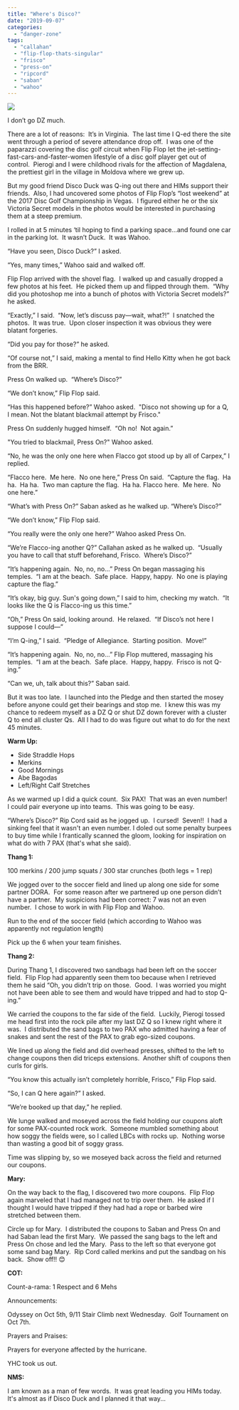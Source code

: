 ```yaml
---
title: "Where's Disco?"
date: "2019-09-07"
categories: 
  - "danger-zone"
tags: 
  - "callahan"
  - "flip-flop-thats-singular"
  - "frisco"
  - "press-on"
  - "ripcord"
  - "saban"
  - "wahoo"
---
```


![](https://i1.wp.com/f3carpex.com/wp-content/uploads/2019/09/5396319799_a361c4405b_b.jpg?fit=800%2C534&ssl=1)

I don’t go DZ much. 

There are a lot of reasons:  It’s in Virginia.  The last time I Q-ed there the site went through a period of severe attendance drop off.  I was one of the paparazzi covering the disc golf circuit when Flip Flop let the jet-setting-fast-cars-and-faster-women lifestyle of a disc golf player get out of control.  Pierogi and I were childhood rivals for the affection of Magdalena, the prettiest girl in the village in Moldova where we grew up.

But my good friend Disco Duck was Q-ing out there and HIMs support their friends.  Also, I had uncovered some photos of Flip Flop’s “lost weekend” at the 2017 Disc Golf Championship in Vegas.  I figured either he or the six Victoria Secret models in the photos would be interested in purchasing them at a steep premium.

I rolled in at 5 minutes ‘til hoping to find a parking space…and found one car in the parking lot.  It wasn’t Duck.  It was Wahoo. 

“Have you seen, Disco Duck?” I asked.

“Yes, many times,” Wahoo said and walked off. 

Flip Flop arrived with the shovel flag.  I walked up and casually dropped a few photos at his feet.  He picked them up and flipped through them.  “Why did you photoshop me into a bunch of photos with Victoria Secret models?” he asked.

“Exactly,” I said.  “Now, let’s discuss pay—wait, what?!”  I snatched the photos.  It was true.  Upon closer inspection it was obvious they were blatant forgeries.

“Did you pay for those?” he asked.

“Of course not,” I said, making a mental to find Hello Kitty when he got back from the BRR.

Press On walked up.  “Where’s Disco?”

“We don’t know,” Flip Flop said. 

“Has this happened before?” Wahoo asked.  "Disco not showing up for a Q, I mean. Not the blatant blackmail attempt by Frisco."

Press On suddenly hugged himself.  “Oh no!  Not again.”

"You tried to blackmail, Press On?" Wahoo asked.

“No, he was the only one here when Flacco got stood up by all of Carpex,” I replied.

“Flacco here.  Me here.  No one here,” Press On said.  “Capture the flag.  Ha ha.  Ha ha.  Two man capture the flag.  Ha ha. Flacco here.  Me here.  No one here.”

“What’s with Press On?” Saban asked as he walked up. “Where’s Disco?”

“We don’t know,” Flip Flop said.

“You really were the only one here?” Wahoo asked Press On.

“We’re Flacco-ing another Q?” Callahan asked as he walked up.  “Usually you have to call that stuff beforehand, Frisco.  Where’s Disco?”

“It’s happening again.  No, no, no…” Press On began massaging his temples.  “I am at the beach.  Safe place.  Happy, happy.  No one is playing capture the flag.”

“It’s okay, big guy. Sun's going down,” I said to him, checking my watch.  “It looks like the Q is Flacco-ing us this time.”

“Oh,” Press On said, looking around.  He relaxed.  “If Disco’s not here I suppose I could—”

“I’m Q-ing,” I said.  “Pledge of Allegiance.  Starting position.  Move!”

“It’s happening again.  No, no, no…” Flip Flop muttered, massaging his temples.  “I am at the beach.  Safe place.  Happy, happy.  Frisco is not Q-ing.”

“Can we, uh, talk about this?” Saban said. 

But it was too late.  I launched into the Pledge and then started the mosey before anyone could get their bearings and stop me.  I knew this was my chance to redeem myself as a DZ Q or shut DZ down forever with a cluster Q to end all cluster Qs.  All I had to do was figure out what to do for the next 45 minutes.

**Warm Up:**

- Side Straddle Hops
- Merkins
- Good Mornings
- Abe Bagodas
- Left/Right Calf Stretches

As we warmed up I did a quick count.  Six PAX!  That was an even number!  I could pair everyone up into teams.  This was going to be easy.

“Where’s Disco?” Rip Cord said as he jogged up.  I cursed!  Seven!!  I had a sinking feel that it wasn't an even number. I doled out some penalty burpees to buy time while I frantically scanned the gloom, looking for inspiration on what do with 7 PAX (that's what she said).

**Thang 1:**

100 merkins / 200 jump squats / 300 star crunches (both legs = 1 rep)

We jogged over to the soccer field and lined up along one side for some partner DORA.  For some reason after we partnered up one person didn’t have a partner.  My suspicions had been correct: 7 was not an even number.  I chose to work in with Flip Flop and Wahoo.

Run to the end of the soccer field (which according to Wahoo was apparently not regulation length)

Pick up the 6 when your team finishes.

**Thang 2:**

During Thang 1, I discovered two sandbags had been left on the soccer field.  Flip Flop had apparently seen them too because when I retrieved them he said “Oh, you didn’t trip on those.  Good.  I was worried you might not have been able to see them and would have tripped and had to stop Q-ing.”

We carried the coupons to the far side of the field.  Luckily, Pierogi tossed me head first into the rock pile after my last DZ Q so I knew right where it was.  I distributed the sand bags to two PAX who admitted having a fear of snakes and sent the rest of the PAX to grab ego-sized coupons.

We lined up along the field and did overhead presses, shifted to the left to change coupons then did triceps extensions.  Another shift of coupons then curls for girls. 

“You know this actually isn’t completely horrible, Frisco,” Flip Flop said. 

“So, I can Q here again?” I asked. 

“We’re booked up that day,” he replied.

We lunge walked and moseyed across the field holding our coupons aloft for some PAX-counted rock work.  Someone mumbled something about how soggy the fields were, so I called LBCs with rocks up.  Nothing worse than wasting a good bit of soggy grass.

Time was slipping by, so we moseyed back across the field and returned our coupons.

**Mary:**

On the way back to the flag, I discovered two more coupons.  Flip Flop again marveled that I had managed not to trip over them.  He asked if I thought I would have tripped if they had had a rope or barbed wire stretched between them.

Circle up for Mary.  I distributed the coupons to Saban and Press On and had Saban lead the first Mary.  We passed the sang bags to the left and Press On chose and led the Mary.  Pass to the left so that everyone got some sand bag Mary.  Rip Cord called merkins and put the sandbag on his back.  Show off!! 😊

**COT:**

Count-a-rama: 1 Respect and 6 Mehs

Announcements:

Odyssey on Oct 5th, 9/11 Stair Climb next Wednesday.  Golf Tournament on Oct 7th.

Prayers and Praises:

Prayers for everyone affected by the hurricane.

YHC took us out.

**NMS:**

I am known as a man of few words.  It was great leading you HIMs today. It's almost as if Disco Duck and I planned it that way...
